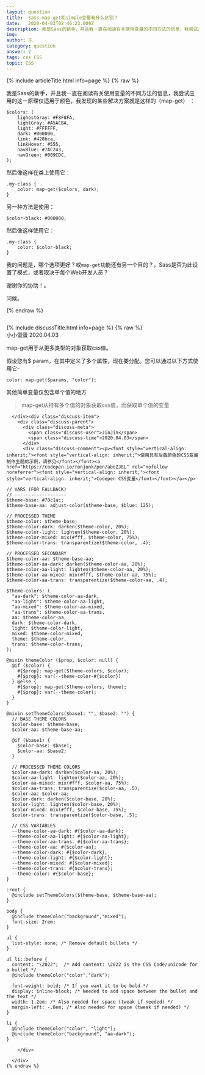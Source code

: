 ```yaml
---
layout: question
title:  Sass-map-get和simple变量有什么区别？
date:   2020-04-03T02:46:23.000Z
description: 我是Sass的新手，并且我一直在阅读有关使用变量的不同方法的信息，我尝试应用的这一原理仅适用于颜色，我发现的某些解决方案就是这样的（map-get） ：...
img: 
author: 乐
category: question
answer: 2
tags: css CSS
topic: CSS
---
```

<div class="article-root">
  <div class="article">
    {% include articleTitle.html info=page %}
    {% raw %}
    <div class="article-content"><p><font style="vertical-align: inherit;"><font style="vertical-align: inherit;">我是Sass的新手，并且我一直在阅读有关使用变量的不同方法的信息，我尝试应用的这一原理仅适用于颜色，我发现的某些解决方案就是这样的（map-get） ：</font></font></p>

<pre><code>$colors: (<font></font>
    lighestGray: #F8F8FA,<font></font>
    lightGray: #A5ACBA,<font></font>
    light: #FFFFFF,<font></font>
    dark: #000000,<font></font>
    link: #428bca,<font></font>
    linkHover: #555,<font></font>
    navBlue: #7AC243,<font></font>
    navGreen: #009CDC,<font></font>
);<font></font>
</code></pre>

<p><font style="vertical-align: inherit;"><font style="vertical-align: inherit;">然后像这样在类上使用它：</font></font></p>

<pre><code>.my-class {<font></font>
    color: map-get($colors, dark);<font></font>
}<font></font>
</code></pre>

<p><font style="vertical-align: inherit;"><font style="vertical-align: inherit;">另一种方法是使用：</font></font></p>

<pre><code>$color-black: #000000;
</code></pre>

<p><font style="vertical-align: inherit;"><font style="vertical-align: inherit;">然后像这样使用它：</font></font></p>

<pre><code>.my-class {<font></font>
    color: $color-black;<font></font>
}<font></font>
</code></pre>

<p><font style="vertical-align: inherit;"><font style="vertical-align: inherit;">我的问题是，哪个选项更好？</font><font style="vertical-align: inherit;">或</font></font><code>map-get</code><font style="vertical-align: inherit;"><font style="vertical-align: inherit;">功能还有另一个目的？，Sass是否为此设置了模式，或者取决于每个Web开发人员？</font></font></p>

<p><font style="vertical-align: inherit;"><font style="vertical-align: inherit;">谢谢你的协助！。</font></font></p>

<p><font style="vertical-align: inherit;"><font style="vertical-align: inherit;">问候。</font></font></p></div>
    {% endraw %}
  </div>
  <p style="height: 0;width:0;overflow: hidden;"> 第3913篇《Sass-map-get和simple变量有什么区别？》来自Winter(https://github.com/aiyld/aiyld.github.io)的站点</p>
  <div class="discuss-wrapper">
    {% include discussTitle.html info=page %}
    {% raw %}
    <div class="discuss-item">
        <div class="discuss-parent">
          <div class="discuss-meta">
            <span class="discuss-user">小小蛋蛋</span>
            <span class="discuss-time">2020.04.03</span>
          </div>
          <div class="discuss-comment"><p><font style="vertical-align: inherit;"><font style="vertical-align: inherit;">map-get用于从更多类型的对象获取css值。</font></font></p>

<p><font style="vertical-align: inherit;"><font style="vertical-align: inherit;">假设您有$ param，在其中定义了多个属性，现在要分配。</font><font style="vertical-align: inherit;">您可以通过以下方式使用它-</font></font></p>

<pre><code>color: map-get($params, "color");
</code></pre>

<p><font style="vertical-align: inherit;"><font style="vertical-align: inherit;">其他简单变量仅包含单个值的地方</font></font></p>

<blockquote>
  <p><font style="vertical-align: inherit;"><font style="vertical-align: inherit;">map-get从持有多个值的对象获取css值，而获取单个值的变量</font></font></p>
</blockquote></div>
        </div>
        
      </div><div class="discuss-item">
        <div class="discuss-parent">
          <div class="discuss-meta">
            <span class="discuss-user">JinJin</span>
            <span class="discuss-time">2020.04.03</span>
          </div>
          <div class="discuss-comment"><p><font style="vertical-align: inherit;"><font style="vertical-align: inherit;">使用具有后备颜色的CSS变量制作主题的示例，请参见</font></font><a href="https://codepen.io/ronjonk/pen/aboZJEL" rel="nofollow noreferrer"><font style="vertical-align: inherit;"><font style="vertical-align: inherit;">Codepen CSS变量</font></font></a></p>

<pre><code>// VARS (FOR FALLBACK)<font></font>
// -------------------<font></font>
$theme-base: #70c1ac;<font></font>
$theme-base-aa: adjust-color($theme-base, $blue: 125);<font></font>
<font></font>
// PROCESSED THEME<font></font>
$theme-color: $theme-base;<font></font>
$theme-color-dark: darken($theme-color, 20%);<font></font>
$theme-color-light: lighten($theme-color, 20%);<font></font>
$theme-color-mixed: mix(#fff, $theme-color, 75%);<font></font>
$theme-color-trans: transparentize($theme-color, .4);<font></font>
<font></font>
// PROCESSED SECONDARY<font></font>
$theme-color-aa: $theme-base-aa;<font></font>
$theme-color-aa-dark: darken($theme-color-aa, 20%);<font></font>
$theme-color-aa-light: lighten($theme-color-aa, 20%);<font></font>
$theme-color-aa-mixed: mix(#fff, $theme-color-aa, 75%);<font></font>
$theme-color-aa-trans: transparentize($theme-color-aa, .4);<font></font>
<font></font>
$theme-colors: (<font></font>
  "aa-dark": $theme-color-aa-dark,<font></font>
  "aa-light": $theme-color-aa-light,<font></font>
  "aa-mixed": $theme-color-aa-mixed,<font></font>
  "aa-trans": $theme-color-aa-trans,<font></font>
  aa: $theme-color-aa,<font></font>
  dark: $theme-color-dark,<font></font>
  light: $theme-color-light,<font></font>
  mixed: $theme-color-mixed,<font></font>
  theme: $theme-color,<font></font>
  trans: $theme-color-trans,<font></font>
);<font></font>
<font></font>
@mixin themeColor ($prop, $color: null) {<font></font>
  @if ($color) {<font></font>
    #{$prop}: map-get($theme-colors, $color);<font></font>
    #{$prop}: var(--theme-color-#{$color})<font></font>
  } @else {<font></font>
    #{$prop}: map-get($theme-colors, theme);<font></font>
    #{$prop}: var(--theme-color);<font></font>
  }<font></font>
}<font></font>
<font></font>
@mixin setThemeColors($base1: "", $base2: "") {<font></font>
  // BASE THEME COLORS<font></font>
  $color-base: $theme-base;<font></font>
  $color-aa: $theme-base-aa;<font></font>
<font></font>
  @if ($base1) {<font></font>
    $color-base: $base1;<font></font>
    $color-aa: $base2;<font></font>
  }<font></font>
<font></font>
  // PROCESSED THEME COLORS<font></font>
  $color-aa-dark: darken($color-aa, 20%);<font></font>
  $color-aa-light: lighten($color-aa, 20%);<font></font>
  $color-aa-mixed: mix(#fff, $color-aa, 75%);<font></font>
  $color-aa-trans: transparentize($color-aa, .5);<font></font>
  $color-aa: $color-aa;<font></font>
  $color-dark: darken($color-base, 20%);<font></font>
  $color-light: lighten($color-base, 20%);<font></font>
  $color-mixed: mix(#fff, $color-base, 75%);<font></font>
  $color-trans: transparentize($color-base, .5);<font></font>
<font></font>
  // CSS VARIABLES<font></font>
  --theme-color-aa-dark: #{$color-aa-dark};<font></font>
  --theme-color-aa-light: #{$color-aa-light};<font></font>
  --theme-color-aa-trans: #{$color-aa-trans};<font></font>
  --theme-color-aa: #{$color-aa};<font></font>
  --theme-color-dark: #{$color-dark};<font></font>
  --theme-color-light: #{$color-light};<font></font>
  --theme-color-mixed: #{$color-mixed};<font></font>
  --theme-color-trans: #{$color-trans};<font></font>
  --theme-color: #{$color-base};<font></font>
}<font></font>
<font></font>
:root {<font></font>
  @include setThemeColors($theme-base, $theme-base-aa);<font></font>
}<font></font>
<font></font>
body {<font></font>
  @include themeColor("background","mixed");<font></font>
  font-size: 2rem;<font></font>
}<font></font>
<font></font>
ul {<font></font>
  list-style: none; /* Remove default bullets */<font></font>
}<font></font>
<font></font>
ul li::before {<font></font>
  content: "\2022";  /* Add content: \2022 is the CSS Code/unicode for a bullet */<font></font>
  @include themeColor("color","dark");<font></font>
<font></font>
  font-weight: bold; /* If you want it to be bold */<font></font>
  display: inline-block; /* Needed to add space between the bullet and the text */ <font></font>
  width: 1.2em; /* Also needed for space (tweak if needed) */<font></font>
  margin-left: -.8em; /* Also needed for space (tweak if needed) */<font></font>
}<font></font>
<font></font>
li {<font></font>
  @include themeColor("color", "light");<font></font>
  @include themeColor("background", "aa-dark");<font></font>
}<font></font>
</code></pre></div>
        </div>
        
      </div>
    {% endraw %}
  </div>
<div>
